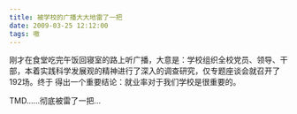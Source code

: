 ```yaml
---
title: 被学校的广播大大地雷了一把
date: 2009-03-25 12:12:00
tags: 嗷
---
```

刚才在食堂吃完午饭回寝室的路上听广播，大意是：学校组织全校党员、领导、干部，本着实践科学发展观的精神进行了深入的调查研究，仅专题座谈会就召开了192场。终于
得出一个重要结论：就业率对于我们学校是很重要的。

TMD......彻底被雷了一把...



